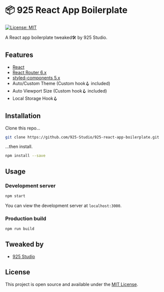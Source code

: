# 📦 925 React App Boilerplate

[![License: MIT](https://img.shields.io/badge/License-MIT-blue.svg)](https://opensource.org/licenses/MIT)

A React app boilerplate tweaked🛠 by 925 Studio.

## Features

- [React](https://reactjs.org/)
- [React Router 6.x](https://reactrouter.com/)
- [styled-components 5.x](https://styled-components.com/)
- Auto/Custom Theme (Custom hook🪝 included)
- Auto Viewport Size (Custom hook🪝 included)
- Local Storage Hook🪝

## Installation

Clone this repo...

```zsh
git clone https://github.com/925-Studio/925-react-app-boilerplate.git
```

...then install.

```zsh
npm install --save
```

## Usage

### Development server

```zsh
npm start
```

You can view the development server at `localhost:3000`.

### Production build

```zsh
npm run build
```

## Tweaked by

- [925 Studio](https://github.com/925-Studio)

## License

This project is open source and available under the [MIT License](LICENSE).
